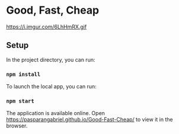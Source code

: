 # Good, Fast, Cheap

https://i.imgur.com/6LhHmRX.gif

## Setup

In the project directory, you can run:

### `npm install`

To launch the local app, you can run:

### `npm start`

The application is available online.
Open https://pasparangabriel.github.io/Good-Fast-Cheap/ to view it in the browser.
